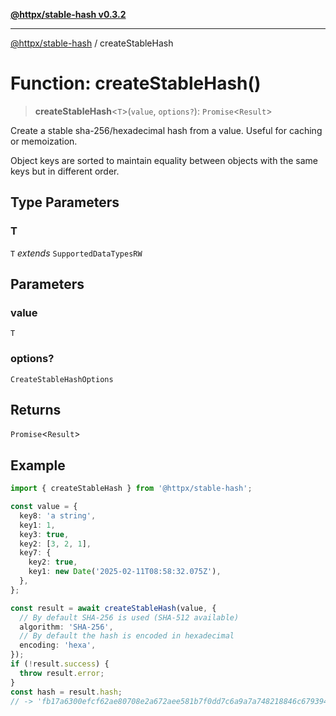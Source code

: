 [**@httpx/stable-hash v0.3.2**](../README.md)

***

[@httpx/stable-hash](../README.md) / createStableHash

# Function: createStableHash()

> **createStableHash**\<`T`\>(`value`, `options?`): `Promise`\<`Result`\>

Create a stable sha-256/hexadecimal hash from a value. Useful for caching
or memoization.

Object keys are sorted to maintain equality between objects with
the same keys but in different order.

## Type Parameters

### T

`T` *extends* `SupportedDataTypesRW`

## Parameters

### value

`T`

### options?

`CreateStableHashOptions`

## Returns

`Promise`\<`Result`\>

## Example

```typescript
import { createStableHash } from '@httpx/stable-hash';

const value = {
  key8: 'a string',
  key1: 1,
  key3: true,
  key2: [3, 2, 1],
  key7: {
    key2: true,
    key1: new Date('2025-02-11T08:58:32.075Z'),
  },
};

const result = await createStableHash(value, {
  // By default SHA-256 is used (SHA-512 available)
  algorithm: 'SHA-256',
  // By default the hash is encoded in hexadecimal
  encoding: 'hexa',
});
if (!result.success) {
  throw result.error;
}
const hash = result.hash;
// -> 'fb17a6300efcf62ae80708e2a672aee581b7f0dd7c6a9a7a748218846c679394'
```
